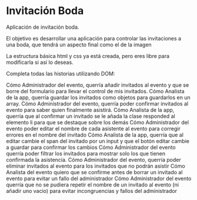 # Invitación Boda

Aplicación de invitación boda.

El objetivo es desarrollar una aplicación para controlar las invitaciones a una boda, que tendrá un aspecto final como el de la imagen

La estructura básica html y css ya está creada, pero eres libre para modificarla si así lo deseas.

Completa todas las historias utilizando DOM:

 Cómo Administrador del evento, querría añadir invitados al evento y que se borre del formulario para llevar el control de mis invitados.
 Cómo Analista de la app, querría guardar los invitados como objetos para guardarlos en un array.
 Cómo Administrador del evento, querría poder confirmar invitados al evento para saber quien finalmente asistirá.
Cómo Analista de la app, querría que al confirmar un invitado se le añada la clase responded al elemento li para que se destaque sobre los demás
 Cómo Administrador del evento poder editar el nombre de cada asistente al evento  para corregir errores en el nombre del invitado
Cómo Analista de la app, querría que al editar cambie el span del invitado por un input y que el botón editar cambie a guardar para confirmar los cambios
 Cómo Administrador del evento querría poder filtrar los invitados para mostrar solo los que tienen confirmada la asistencia.
 Cómo Administrador del evento, querría poder eliminar invitados al evento para los invitados que no podrán asistir
 Cómo Analista del evento quiero que se confirme antes de borrar un invitado al evento para evitar un fallo del administrador
 Cómo Administrador del evento querría que no se pudiera repetir el nombre de un invitado al evento (ni añadir uno vacio) para evitar incongruencias y fallos del administrador

